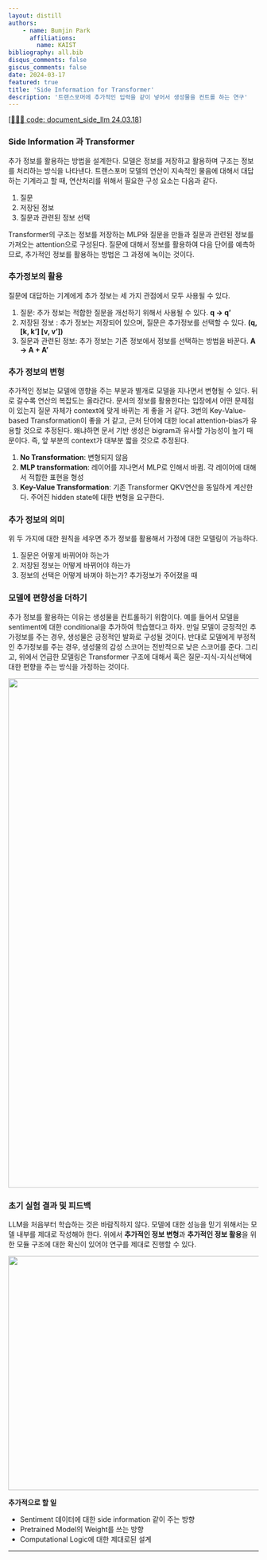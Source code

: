 ```yaml
---
layout: distill
authors: 
    - name: Bumjin Park
      affiliations:
        name: KAIST
bibliography: all.bib
disqus_comments: false
giscus_comments: false
date: 2024-03-17
featured: true
title: 'Side Information for Transformer'
description: '트랜스포머에 추가적인 입력을 같이 넣어서 생성물을 컨트롤 하는 연구'
---
```


[[🧑🏻‍💻 code: document_side_llm 24.03.18](https://github.com/fxnnxc/document_side_llm/tree/v24.03.18.1)]

### Side Information 과 Transformer 

추가 정보를 활용하는 방법을 설계한다. 모델은 정보를 저장하고 활용하며 구조는 정보를 처리하는 방식을 나타낸다. 
트랜스포머 모델의 연산이 지속적인 물음에 대해서 대답하는 기계라고 할 때, 연산처리를 위해서 필요한 구성 요소는 다음과 같다. 

1. 질문 
2. 저장된 정보
3. 질문과 관련된 정보 선택

Transformer의 구조는 정보를 저장하는 MLP와 질문을 만들과 질문과 관련된 정보를 가져오는 attention으로 구성된다. 
질문에 대해서 정보를 활용하여 다음 단어를 예측하므로, 추가적인 정보를 활용하는 방법은 그 과정에 녹이는 것이다. 

### 추가정보의 활용

질문에 대답하는 기계에게 추가 정보는 세 가지 관점에서 모두 사용될 수 있다. 

1. 질문: 추가 정보는 적합한 질문을 개선하기 위해서 사용될 수 있다.  **q -> q’** 
2. 저장된 정보 : 추가 정보는 저장되어 있으며, 질문은 추가정보를 선택할 수 있다.  **(q,  [k, k’] [v, v’])**
3. 질문과 관련된 정보: 추가 정보는 기존 정보에서 정보를 선택하는 방법을 바꾼다. **A -> A + A’**


### 추가 정보의 변형 

추가적인 정보는 모델에 영향을 주는 부분과 별개로 모델을 지나면서 변형될 수 있다. 
뒤로 갈수록 연산의 복잡도는 올라간다.
문서의 정보를 활용한다는 입장에서 어떤 문제점이 있는지 질문 자체가 context에 맞게 바뀌는 게 좋을 거 같다. 
3번의 Key-Value-based Transformation이 좋을 거 같고, 근처 단어에 대한 local attention-bias가 유용할 것으로 추정된다. 
왜냐하면 문서 기반 생성은 bigram과 유사할 가능성이 높기 때문이다. 즉, 앞 부분의 context가 대부분 짧을 것으로 추정된다. 

1. **No Transformation**: 변형되지 않음
2. **MLP transformation**: 레이어를 지나면서 MLP로 인해서 바뀜. 각 레이어에 대해서 적합한 표현을 형성  
3. **Key-Value Transformation**: 기존 Transformer QKV연산을 동일하게 계산한다. 주어진 hidden state에 대한 변형을 요구한다. 

### 추가 정보의 의미 

위 두 가지에 대한 원칙을 세우면 추가 정보를 활용해서 가정에 대한 모델링이 가능하다. 

1. 질문은 어떻게 바뀌어야 하는가
2. 저장된 정보는 어떻게 바뀌어야 하는가
3. 정보의 선택은 어떻게 바껴야 하는가? 추가정보가 주어졌을 때 

### 모델에 편향성을 더하기

추가 정보를 활용하는 이유는 생성물을 컨트롤하기 위함이다. 예를 들어서 모델을 sentiment에 대한 conditional을 추가하여 학습했다고 하자. 
만일 모델이 긍정적인 추가정보를 주는 경우, 생성물은 긍정적인 발화로 구성될 것이다. 
반대로 모델에게 부정적인 추가정보를 주는 경우, 생성물의 감성 스코어는 전반적으로 낮은 스코어를 준다. 
그리고, 위에서 언급한 모델링은 Transformer 구조에 대해서 혹은 질문-지식-지식선택에 대한 편향을 주는 방식을 가정하는 것이다. 	


<img src="https://onedrive.live.com/embed?resid=AE042A624064F8CA%211285&authkey=%21AEIG1ULJ7wif3SE&width=1024" width="1024" height="auto" />

### 초기 실험 결과 및 피드백 

LLM을 처음부터 학습하는 것은 바람직하지 않다. 
모델에 대한 성능을 믿기 위해서는 모델 내부를 제대로 작성해야 한다. 
위에서 **추가적인 정보 변형**과 **추가적인 정보 활용**을 위한 모듈 구조에 대한 확신이 있어야 연구를 제대로 진행할 수 있다. 

<img src="https://onedrive.live.com/embed?resid=AE042A624064F8CA%211287&authkey=%21AGPJKAcxvb6g5-I&width=566&height=471" width="566" height="471" />

**추가적으로 할 일**

* Sentiment 데이터에 대한 side information 같이 주는 방향 
* Pretrained Model의 Weight를 쓰는 방향
* Computational Logic에 대한 제대로된 설계 

--- 
